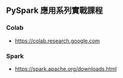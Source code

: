 ## PySpark 應用系列實戰課程 

### Colab

- https://colab.research.google.com

### Spark

- https://spark.apache.org/downloads.html
